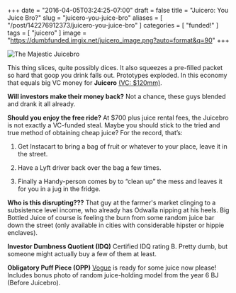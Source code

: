 +++
date = "2016-04-05T03:24:25-07:00"
draft = false
title = "Juicero: You Juice Bro?"
slug = "juicero-you-juice-bro"
aliases = [ "/post/142276912373/juicero-you-juice-bro" ]
categories = [ "funded!" ]
tags = [ "juicero" ]
image = "https://dumbfunded.imgix.net/juicero_image.png?auto=format&q=90"
+++

![The Majestic Juicebro](https://dumbfunded.imgix.net/juicero_image.png?w=640&auto=format&q=90 "Packet opacity is a key design choice. Seeing the disgusting 
inner workings will result in temporary or permanent insanity.")

This thing slices, quite possibly dices. It also squeezes a pre-filled packet so hard that goop you drink falls out. Prototypes exploded. In this economy 
that equals big VC money for **Juicero** [(VC: $120mm)](https://www.crunchbase.com/organization/juicero).

<!--more-->

**Will investors make their money back?** Not a chance, these guys blended and drank it all already.

**Should you enjoy the free ride?** At $700 plus juice rental fees, the Juicebro is not exactly a VC-funded steal. Maybe you should stick to the tried and 
true method of obtaining cheap juice? For the record, that’s: 

1.  Get Instacart to bring a bag of fruit or whatever to your place, leave it in the street.

2.  Have a Lyft driver back over the bag a few times.

3.  Finally a Handy-person comes by to “clean up” the mess and leaves it for you in a jug in the fridge.

**Who is this disrupting???** That guy at the farmer's market clinging to a subsistence level income, who already has Odwalla nipping at his heels. Big 
Bottled Juice of course is feeling the burn from some random juice bar down the street (only available in cities with considerable hipster or hippie enclaves).

**Investor Dumbness Quotient (IDQ)** Certified IDQ rating B. Pretty dumb, but someone might actually buy a few of them at least.

**Obligatory Puff Piece (OPP)** [Vogue](http://www.vogue.com/13421774/juicero-cold-pressed-juice-home-juicer-no-mess/) is ready for some juice now please! 
Includes bonus photo of random juice-holding model from the year 6 BJ (Before Juicebro).
